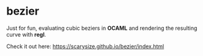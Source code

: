 # bezier

Just for fun, evaluating cubic beziers in **OCAML** and rendering the resulting
curve with **regl**.

Check it out here: https://scarysize.github.io/bezier/index.html